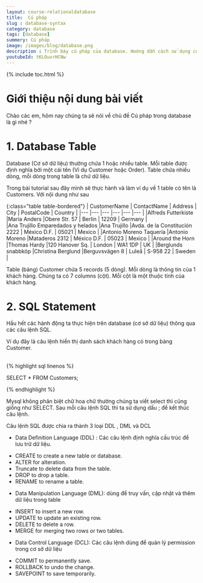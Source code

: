 ```yaml
---
layout: course-relationaldatabase
title:  Cú pháp
slug : database-syntax
category: database
tags: [database]
summery: Cú pháp    
image: /images/blog/database.png
description : Trình bày cú pháp của database. Hướng dẫn cách sử dụng cú pháp trong database
youtubeId: tKLOuvrHCNw
---
```


{% include toc.html %}

# **Giới thiệu nội dung bài viết**

Chào các em, hôm nay chúng ta sẽ nói về chủ đề Cú pháp trong database là gì nhé ?

# **1. Database Table**

Database (Cơ sở dữ liệu) thường chứa 1 hoặc nhiều table. Mỗi table được định nghĩa bởi một cái tên (Ví dụ Customer hoặc Order). Table chứa nhiều dòng, mỗi dòng trong table là chứ dữ liệu.

Trong bài tutorial sau đây mình sẽ thực hành và làm ví dụ về 1 table có tên là Customers. Với nội dung như sau

{:class="table table-bordered"}
|  CustomerName  					|  ContactName	    |   Address	  					| 	City		|	PostalCode	|	Country		|
|---	            				|---	            |---	     					|---			|---			|---			|
|Alfreds Futterkiste				|Maria Anders		|Obere Str. 57					|	Berlin		|	12209		|	Germany		|		
|Ana Trujillo Emparedados y helados	|Ana Trujillo		|Avda. de la Constitución 2222	|	México D.F.	|	05021		|	Mexico		|
|Antonio Moreno Taquería			|Antonio Moreno		|Mataderos 2312					|	México D.F.	|	05023		|	Mexico		|
|Around the Horn					|Thomas Hardy		|120 Hanover Sq.				|	London		|	WA1 1DP		|	UK			|
|Berglunds snabbköp					|Christina Berglund	|Berguvsvägen 8					|	Luleå		|	S-958 22	|	Sweden		|

Table (bảng) Customer chứa 5 records (5 dòng). Mỗi dòng là thông tin của 1 khách hàng. Chúng ta có 7 columns (cột). Mỗi cột là một thuộc tính của khách hàng.

# **2. SQL Statement**

Hầu hết các hành động ta thực hiện trên database (cơ sở dữ liệu) thông qua các câu lệnh SQL.

Ví dụ đây là câu lệnh hiển thị danh sách khách hàng có trong bảng Customer.


<br>
{% highlight sql linenos %}

SELECT * FROM Customers;

{% endhighlight %}

Mysql không phân biệt chữ hoa chữ thường chúng ta viết select thì cũng giống như SELECT. Sau mỗi câu lệnh SQL thì ta sử dụng dấu ; để kết thúc câu lệnh.

Câu lệnh SQL được chia ra thành 3 loại DDL , DML và DCL 

- Data Definition Language (DDL) : Các câu lệnh định nghĩa cấu trúc để lưu trữ dữ liệu.

+ CREATE to create a new table or database.
+ ALTER for alteration.
+ Truncate to delete data from the table.
+ DROP to drop a table.
+ RENAME to rename a table. 

- Data Manipulation Language (DML): dùng để truy vấn, cập nhật và thêm dữ liệu trong table
+ INSERT to insert a new row.
+ UPDATE to update an existing row.
+ DELETE to delete a row.
+ MERGE for merging two rows or two tables.

- Data Control Language (DCL): Các câu lệnh dùng để quản lý permission trong cơ sở dử liệu

+ COMMIT to permanently save.
+ ROLLBACK to undo the change.
+ SAVEPOINT to save temporarily.





